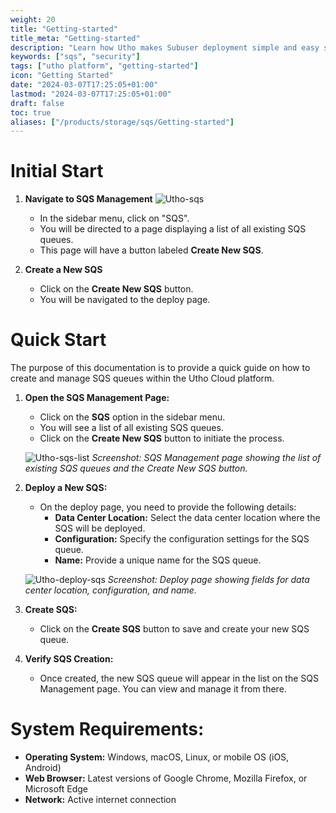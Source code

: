 ```yaml
---
weight: 20
title: "Getting-started"
title_meta: "Getting-started"
description: "Learn how Utho makes Subuser deployment simple and easy so you easily anticipate your cloud infrastructure costs"
keywords: ["sqs", "security"]
tags: ["utho platform", "getting-started"]
icon: "Getting Started"
date: "2024-03-07T17:25:05+01:00"
lastmod: "2024-03-07T17:25:05+01:00"
draft: false
toc: true
aliases: ["/products/storage/sqs/Getting-started"]
---
```


# Initial Start

1. **Navigate to SQS Management**
   ![Utho-sqs](image/Utho-sqs.png)

   - In the sidebar menu, click on "SQS".
   - You will be directed to a page displaying a list of all existing SQS queues.
   - This page will have a button labeled **Create New SQS**.

2. **Create a New SQS**
   - Click on the **Create New SQS** button.
   - You will be navigated to the deploy page.

# Quick Start

The purpose of this documentation is to provide a quick guide on how to create and manage SQS queues within the Utho Cloud platform.

1. **Open the SQS Management Page:**

   - Click on the **SQS** option in the sidebar menu.
   - You will see a list of all existing SQS queues.
   - Click on the **Create New SQS** button to initiate the process.

   ![Utho-sqs-list](image/Utho-sqs-list.png)
   _Screenshot: SQS Management page showing the list of existing SQS queues and the Create New SQS button._

2. **Deploy a New SQS:**

   - On the deploy page, you need to provide the following details:
     - **Data Center Location:** Select the data center location where the SQS will be deployed.
     - **Configuration:** Specify the configuration settings for the SQS queue.
     - **Name:** Provide a unique name for the SQS queue.

   ![Utho-deploy-sqs](image/Utho-deploy-sqs.png)
   _Screenshot: Deploy page showing fields for data center location, configuration, and name._

3. **Create SQS:**

   - Click on the **Create SQS** button to save and create your new SQS queue.

4. **Verify SQS Creation:**
   - Once created, the new SQS queue will appear in the list on the SQS Management page. You can view and manage it from there.

# System Requirements:

- **Operating System:** Windows, macOS, Linux, or mobile OS (iOS, Android)
- **Web Browser:** Latest versions of Google Chrome, Mozilla Firefox, or Microsoft Edge
- **Network:** Active internet connection
